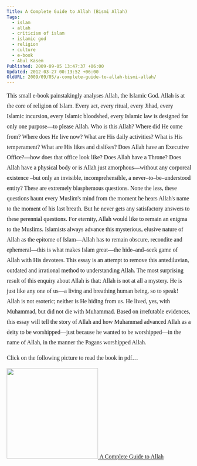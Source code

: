 ```yaml
---
Title: A Complete Guide to Allah (Bismi Allah)
Tags:
  - islam
  - allah
  - criticism of islam
  - islamic god
  - religion
  - culture
  - e-book
  - Abul Kasem
Published: 2009-09-05 13:47:37 +06:00
Updated: 2012-03-27 00:13:52 +06:00
OldURL: 2009/09/05/a-complete-guide-to-allah-bismi-allah/
---
```


<p style="line-height: 200%;"><span style="font-size: medium; font-family: Garamond;">This small e-book painstakingly analyses Allah, the Islamic God. Allah is at the core of religion of Islam. Every act, every ritual, every Jihad, every Islamic incursion, every Islamic bloodshed, every Islamic law is designed for only one purpose—to please Allah. Who is this Allah? Where did He come from? Where does He live now? What are His daily activities? What is His temperament? What are His likes and dislikes? Does Allah have an Executive Office?—how does that office look like? Does Allah have a Throne? Does Allah have a physical body or is Allah just amorphous—without any corporeal existence –but only an invisible, incomprehensible, a never–to–be–understood entity? These are extremely blasphemous questions. None the less, these questions haunt every Muslim's mind from the moment he hears Allah's name to the moment of his last breath. But he never gets any satisfactory answers to these perennial questions. For eternity, Allah would like to remain an enigma to the Muslims. Islamists always advance this mysterious, elusive nature of Allah as the epitome of Islam—Allah has to remain obscure, recondite and ephemeral—this is what makes Islam great—the hide–and–seek game of Allah with His devotees. This essay is an attempt to remove this antediluvian, outdated and irrational method to understanding Allah. The most surprising result of this enquiry about Allah is that: Allah is not at all a mystery. He is just like any one of us—a living and breathing human being, so to speak! Allah is not esoteric; neither is He hiding from us. He lived, yes, with Muhammad, but did not die with Muhammad. Based on irrefutable evidences, this essay will tell the story of Allah and how Muhammad advanced Allah as a deity to be worshipped—just because he wanted to be worshipped—in the name of Allah, in the manner the Pagans worshipped Allah. </span></p>
<p style="line-height: 200%;"><span style="font-size: medium; font-family: Garamond;">Click on the following picture to read the book in pdf… </span></p>
<p style="line-height: 200%;"><a href="https://www.mukto-mona.net/Articles/kasem/book/Allah.pdf"><img src="https://muktomona.com/Articles/kasem/book/allah.jpg" alt="" width="249" height="246" />
<span style="font-size: medium; font-family: Garamond;">A Complete Guide to Allah</span></a><span style="font-size: medium; font-family: Garamond;"> </span><a href="https://www.mukto-mona.net/Articles/kasem/book/Allah.pdf"><img src="https://muktomona.com/images/button/pdf.gif" alt="" /></a></p>

